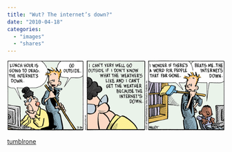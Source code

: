 ```yaml
---
title: "Wut? The internet’s down?"
date: "2010-04-18"
categories: 
  - "images"
  - "shares"
---
```


![](images/tumblr_l042yyUwf91qzpwi0o1_640.gif)

[tumblrone](http://tumblrone.tumblr.com/post/486590074/wut-the-internets-down-thedailywhat-frazz)
